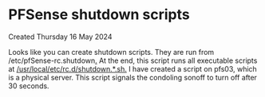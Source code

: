 # PFSense shutdown scripts
Created Thursday 16 May 2024

Looks like you can create shutdown scripts. They are run from /etc/pfSense-rc.shutdown[.]() At the end, this script runs all executable scripts at [/usr/local/etc/rc.d/shutdown.*.sh.](file:///usr/local/etc/rc.d/shutdown.%2A.sh.) I have created a script on pfs03, which is a physical server. This script signals the condoling sonoff to turn off after 30 seconds.

